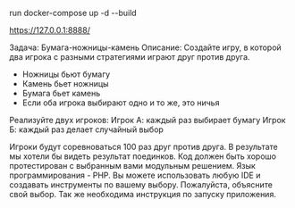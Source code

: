 run docker-compose up -d --build

https://127.0.0.1:8888/

Задача: Бумага-ножницы-камень
Описание:
Создайте игру, в которой два игрока с разными стратегиями играют друг против друга.
- Ножницы бьют бумагу
- Камень бьет ножницы
- Бумага бьет камень
- Если оба игрока выбирают одно и то же, это ничья

Реализуйте двух игроков:
Игрок А: каждый раз выбирает бумагу
Игрок Б: каждый раз делает случайный выбор

Игроки будут соревноваться 100 раз друг против друга.
В результате мы хотели бы видеть результат поединков.
Код должен быть хорошо протестирован с выбранным вами модульным решением.
Язык программирования - PHP.
Вы можете использовать любую IDE и создавать инструменты по вашему выбору.
Пожалуйста, объясните свой выбор.
Так же необходима инструкция по запуску приложения.
